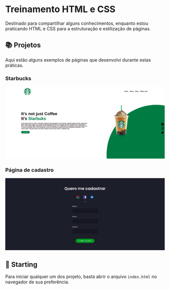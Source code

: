 # Treinamento HTML e CSS

Destinado para compartilhar alguns conhecimentos, enquanto estou praticando HTML e CSS para a estruturação e estilização de páginas.<br />

## 📚 Projetos

Aqui estão alguns exemplos de páginas que desenvolvi durante estas práticas.

### Starbucks

<img src="assets/starbucks_final.png" alt="Starbucks"/>

### Página de cadastro

<img src="assets/cadastro_final.png" alt="SignUP"/>

## 🚀 Starting

Para iniciar qualquer um dos projeto, basta abrir o arquivo `index.html` no navegador de sua preferência.
